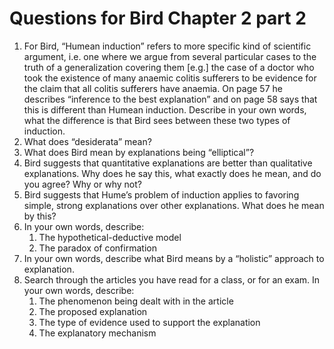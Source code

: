 # Questions for Bird Chapter 2 part 2

1. For Bird, “Humean induction” refers to more specific kind of
  scientific argument, i.e. one where we argue from several particular
  cases to the truth of a generalization covering them [e.g.] the case
  of a doctor who took the existence of many anaemic colitis sufferers
  to be evidence for the claim that all colitis sufferers have anaemia.
  On page 57 he describes “inference to the best explanation” and on
  page 58 says that this is different than Humean induction. Describe
  in your own words, what the difference is that Bird sees between
  these two types of induction.
2. What does “desiderata” mean?
3. What does Bird mean by explanations being “elliptical”?
4. Bird suggests that quantitative explanations are better than
  qualitative explanations. Why does he say this, what exactly does he
  mean, and do you agree? Why or why not?
5. Bird suggests that Hume’s problem of induction applies to favoring
  simple, strong explanations over other explanations. What does he
  mean by this?
6. In your own words, describe:
    1. The hypothetical-deductive model
    2. The paradox of confirmation
7. In your own words, describe what Bird means by a “holistic” approach
  to explanation.
8. Search through the articles you have read for a class, or for an
  exam. In your own words, describe:
    1. The phenomenon being dealt with in the article
    2. The proposed explanation
    3. The type of evidence used to support the explanation
    4. The explanatory mechanism
